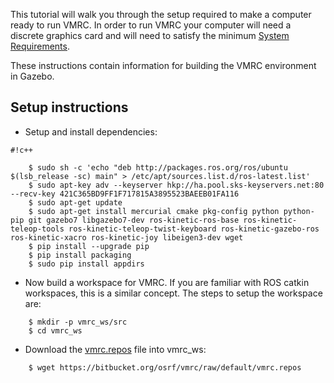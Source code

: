 This tutorial will walk you through the setup required to make a computer ready to run VMRC. In order to run VMRC your computer will need a discrete graphics card and will need to satisfy the minimum [System Requirements](https://bitbucket.org/osrf/vmrc/wiki/system_requirements).

These instructions contain information for building the VMRC environment in Gazebo.

## Setup instructions ##

* Setup and install dependencies:


```
#!c++

    $ sudo sh -c 'echo "deb http://packages.ros.org/ros/ubuntu $(lsb_release -sc) main" > /etc/apt/sources.list.d/ros-latest.list'
    $ sudo apt-key adv --keyserver hkp://ha.pool.sks-keyservers.net:80 --recv-key 421C365BD9FF1F717815A3895523BAEEB01FA116
    $ sudo apt-get update
    $ sudo apt-get install mercurial cmake pkg-config python python-pip git gazebo7 libgazebo7-dev ros-kinetic-ros-base ros-kinetic-teleop-tools ros-kinetic-teleop-twist-keyboard ros-kinetic-gazebo-ros ros-kinetic-xacro ros-kinetic-joy libeigen3-dev wget
    $ pip install --upgrade pip
    $ pip install packaging
    $ sudo pip install appdirs
```

*  Now build a workspace for VMRC. If you are familiar with ROS catkin
workspaces, this is a similar concept. The steps to setup the workspace are:

```
    $ mkdir -p vmrc_ws/src
    $ cd vmrc_ws
```

* Download the [vmrc.repos](https://bitbucket.org/osrf/vmrc/raw/default/vmrc.repos) file into vmrc_ws:

```
    $ wget https://bitbucket.org/osrf/vmrc/raw/default/vmrc.repos
```